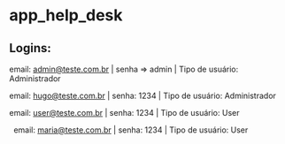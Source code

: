 # app_help_desk

## Logins:

email: admin@teste.com.br | senha => admin | Tipo de usuário: Administrador
&nbsp;

email: hugo@teste.com.br | senha: 1234 | Tipo de usuário: Administrador
&nbsp;

email: user@teste.com.br | senha: 1234 | Tipo de usuário: User

&nbsp;
email: maria@teste.com.br | senha: 1234 | Tipo de usuário: User
